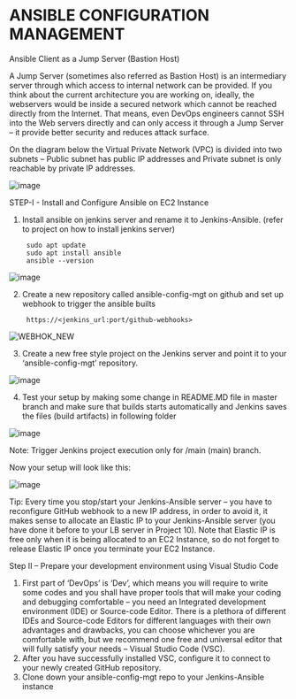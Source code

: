 # ANSIBLE CONFIGURATION MANAGEMENT



Ansible Client as a Jump Server (Bastion Host)

A Jump Server (sometimes also referred as Bastion Host) is an intermediary server through which access to internal network can be provided. If you think about the current architecture you are working on, ideally, the webservers would be inside a secured network which cannot be reached directly from the Internet. That means, even DevOps engineers cannot SSH into the Web servers directly and can only access it through a Jump Server – it provide better security and reduces attack surface.

On the diagram below the Virtual Private Network (VPC) is divided into two subnets – Public subnet has public IP addresses and Private subnet is only reachable by private IP addresses.

![image](https://user-images.githubusercontent.com/122198373/237016952-787a16f6-7bf5-4508-be21-a82b8cda2e78.png)




STEP-I - Install and Configure Ansible on EC2 Instance
  
  1. Install ansible on jenkins server and rename it to Jenkins-Ansible. (refer to project on how to install jenkins server)
 
          sudo apt update
          sudo apt install ansible
          ansible --version


![image](https://user-images.githubusercontent.com/122198373/237021515-1d73d94d-ed5a-4312-ac31-adff4ecd3b67.png)

  2. Create a new repository called ansible-config-mgt on github and set up webhook to trigger the ansible builts

          https://<jenkins_url:port/github-webhooks>


  
![WEBHOK_NEW](https://user-images.githubusercontent.com/122198373/237032520-17041eb8-44d1-404d-96fe-3a712b66ddf1.png)



3. Create a new free style project on the Jenkins server and point it to your ‘ansible-config-mgt’ repository.
  

![image](https://user-images.githubusercontent.com/122198373/237037290-7b89d7c7-6337-45d1-bdef-ab7e9db9756c.png)



4. Test your setup by making some change in README.MD file in master branch and make sure that builds starts automatically and Jenkins saves the files (build artifacts) in following folder 



![image](https://user-images.githubusercontent.com/122198373/237040037-4a1ea754-c20a-4a66-8ce0-43f91af36fdc.png)




Note: Trigger Jenkins project execution only for /main (main) branch.

Now your setup will look like this:


![image](https://user-images.githubusercontent.com/122198373/237041043-89adf5a3-0895-434f-9e71-15fcd6721271.png)




Tip: Every time you stop/start your Jenkins-Ansible server – you have to reconfigure GitHub webhook to a new IP address, in order to avoid it, it makes sense to allocate an Elastic IP to your Jenkins-Ansible server (you have done it before to your LB server in Project 10). Note that Elastic IP is free only when it is being allocated to an EC2 Instance, so do not forget to release Elastic IP once you terminate your EC2 Instance.

Step II – Prepare your development environment using Visual Studio Code

1. First part of ‘DevOps’ is ‘Dev’, which means you will require to write some codes and you shall have proper tools that will make your coding and debugging comfortable – you need an Integrated development environment (IDE) or Source-code Editor. There is a plethora of different IDEs and Source-code Editors for different languages with their own advantages and drawbacks, you can choose whichever you are comfortable with, but we recommend one free and universal editor that will fully satisfy your needs – Visual Studio Code (VSC).
2. After you have successfully installed VSC, configure it to connect to your newly created GitHub repository.
3. Clone down your ansible-config-mgt repo to your Jenkins-Ansible instance

